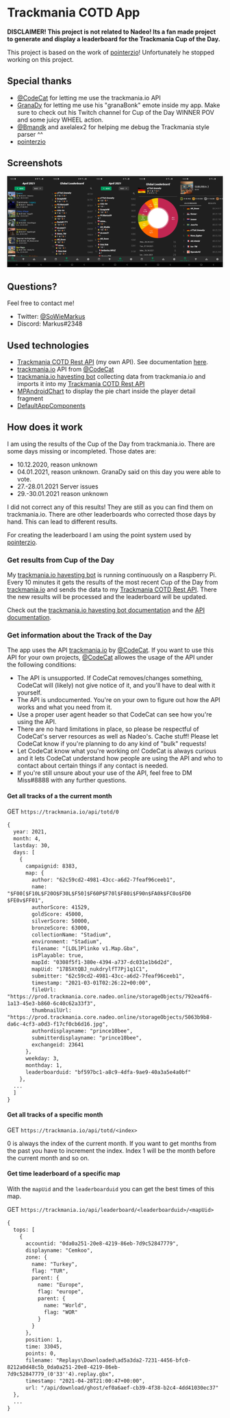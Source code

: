 # Trackmania COTD App

**DISCLAIMER! This project is not related to Nadeo! Its a fan made project to generate and display a leaderboard for the Trackmania Cup of the Day.**

This project is based on the work of <a href="https://docs.google.com/spreadsheets/d/e/2PACX-1vSVwwjM2OoIEWwoiKy1CqMY9oKJ2EXqWvch_gPIrOzL8WtsSoYZ-KjsiZpR3Ygt3U08VW9fxFpRyv6R/pubhtml#">pointerzio</a>! Unfortunately he stopped working on this project.

## Special thanks

* <a href="https://github.com/codecat">@CodeCat</a> for letting me use the trackmania.io API
* <a href="https://www.twitch.tv/granadyy">GranaDy</a> for letting me use his "granaBonk" emote inside my app. Make sure to check out his Twitch channel for Cup of the Day WINNER POV and some juicy WHEEL action.
* <a href="https://github.com/Bmandk">@Bmandk</a> and axelalex2 for helping me debug the Trackmania style parser ^^
* <a href="https://docs.google.com/spreadsheets/d/e/2PACX-1vSVwwjM2OoIEWwoiKy1CqMY9oKJ2EXqWvch_gPIrOzL8WtsSoYZ-KjsiZpR3Ygt3U08VW9fxFpRyv6R/pubhtml#">pointerzio</a>

## Screenshots

<img width="20%" src="https://github.com/SoWieMarkus/TrackmaniaCOTDApp/blob/main/screenshots/english/Screenshot_20210429-133205_Cup%20of%20the%20Day%20Leaderboard.jpg"><img width="20%" src="https://github.com/SoWieMarkus/TrackmaniaCOTDApp/blob/main/screenshots/english/Screenshot_20210429-133220_Cup%20of%20the%20Day%20Leaderboard.jpg"><img width="20%" src="https://github.com/SoWieMarkus/TrackmaniaCOTDApp/blob/main/screenshots/english/Screenshot_20210429-133230_Cup%20of%20the%20Day%20Leaderboard.jpg"><img width="20%" src="https://github.com/SoWieMarkus/TrackmaniaCOTDApp/blob/main/screenshots/english/Screenshot_20210429-133249_Cup%20of%20the%20Day%20Leaderboard.jpg"><img width="20%" src="https://github.com/SoWieMarkus/TrackmaniaCOTDApp/blob/main/screenshots/english/Screenshot_20210429-133327_Cup%20of%20the%20Day%20Leaderboard.jpg">

## Questions?

Feel free to contact me!

* Twitter: <a href="https://twitter.com/SoWieMarkus">@SoWieMarkus</a>
* Discord: Markus#2348

## Used technologies

* <a href="https://github.com/SoWieMarkus/TrackmaniaCOTDRestAPI">Trackmania COTD Rest API</a> (my own API). See documentation <a href="https://github.com/SoWieMarkus/TrackmaniaCOTDRestAPI#readme">here</a>.
* <a href="https://trackmania.io/#/totd">trackmania.io</a> API from <a href="https://github.com/codecat">@CodeCat</a>
* <a href="https://github.com/SoWieMarkus/TrackmaniaCOTDBot">trackmania.io havesting bot</a> collecting data from trackmania.io and imports it into my <a href="https://github.com/SoWieMarkus/TrackmaniaCOTDRestAPI">Trackmania COTD Rest API</a>
* <a href="https://github.com/PhilJay/MPAndroidChart">MPAndroidChart</a> to display the pie chart inside the player detail fragment
* <a href="https://github.com/SoWieMarkus/DefaultAppComponents">DefaultAppComponents</a>

## How does it work

I am using the results of the Cup of the Day from trackmania.io. There are some days missing or incompleted. Those dates are:

* 10.12.2020, reason unknown
* 04.01.2021, reason unknown. GranaDy said on this day you were able to vote.
* 27.-28.01.2021 Server issues
* 29.-30.01.2021 reason unknown

I did not correct any of this results! They are still as you can find them on trackmania.io. There are other leaderboards who corrected those days by hand. This can lead to different results.

For creating the leaderboard I am using the point system used by <a href="https://docs.google.com/spreadsheets/d/e/2PACX-1vSVwwjM2OoIEWwoiKy1CqMY9oKJ2EXqWvch_gPIrOzL8WtsSoYZ-KjsiZpR3Ygt3U08VW9fxFpRyv6R/pubhtml#">pointerzio</a>.

### Get results from Cup of the Day

My <a href="https://github.com/SoWieMarkus/TrackmaniaCOTDBot">trackmania.io havesting bot</a> is running continuously on a Raspberry Pi. Every 10 minutes it gets the results of the most recent Cup of the Day from <a href="https://trackmania.io/#/cotd">trackmania.io</a> and sends the data to my <a href="https://github.com/SoWieMarkus/TrackmaniaCOTDRestAPI">Trackmania COTD Rest API</a>. There the new results will be processed and the leaderboard will be updated.

Check out the <a href="https://github.com/SoWieMarkus/TrackmaniaCOTDBot#readme">trackmania.io havesting bot documentation</a> and the <a href="https://github.com/SoWieMarkus/TrackmaniaCOTDRestAPI#readme">API documentation</a>.

### Get information about the Track of the Day

The app uses the API <a href="trackmania.io">trackmania.io</a> by <a href="https://github.com/codecat">@CodeCat</a>. If you want to use this API for your own projects, <a href="https://github.com/codecat">@CodeCat</a> allowes the usage of the API under the following conditions:

* The API is unsupported. If CodeCat removes/changes something, CodeCat will (likely) not give notice of it, and you'll have to deal with it yourself.
* The API is undocumented. You're on your own to figure out how the API works and what you need from it.
* Use a proper user agent header so that CodeCat can see how you're using the API.
* There are no hard limitations in place, so please be respectful of CodeCat's server resources as well as Nadeo's. Cache stuff! Please let CodeCat know if you're planning to do any kind of "bulk" requests!
* Let CodeCat know what you're working on! CodeCat is always curious and it lets CodeCat understand how people are using the API and who to contact about certain things if any contact is needed.
* If you're still unsure about your use of the API, feel free to DM Miss#8888 with any further questions.

#### Get all tracks of a the current month

GET `https://trackmania.io/api/totd/0`

```
{
  year: 2021,
  month: 4,
  lastday: 30,
  days: [
    {
      campaignid: 8383,
      map: {
        author: "62c59cd2-4981-43cc-a6d2-7feaf96ceeb1",
        name: "$F00[$F10L$F20O$F30L$F50]$F60P$F70l$F80i$F90n$FA0k$FC0o$FD0 $FE0v$FF01",
        authorScore: 41529,
        goldScore: 45000,
        silverScore: 50000,
        bronzeScore: 63000,
        collectionName: "Stadium",
        environment: "Stadium",
        filename: "[LOL]Plinko v1.Map.Gbx",
        isPlayable: true,
        mapId: "0308f5f1-380e-4394-a737-dc031e1b6d2d",
        mapUid: "17B5XtQBJ_nukdrylfT7Pj1q1C1",
        submitter: "62c59cd2-4981-43cc-a6d2-7feaf96ceeb1",
        timestamp: "2021-03-01T02:26:22+00:00",
        fileUrl: "https://prod.trackmania.core.nadeo.online/storageObjects/792ea4f6-1a13-45e3-b860-6c40c62a33f3",
        thumbnailUrl: "https://prod.trackmania.core.nadeo.online/storageObjects/5063b9b8-da6c-4cf3-a0d3-f17cf0cb6d16.jpg",
        authordisplayname: "prince10bee",
        submitterdisplayname: "prince10bee",
        exchangeid: 23641
      },
      weekday: 3,
      monthday: 1,
      leaderboarduid: "bf597bc1-a8c9-4dfa-9ae9-40a3a5e4a0bf"
    },
  ...
  ]
}

```

#### Get all tracks of a specific month

GET `https://trackmania.io/api/totd/<index>`

0 is always the index of the current month. If you want to get months from the past you have to increment the index. Index 1 will be the month before the current month and so on.

#### Get time leaderboard of a specific map

With the `mapUid` and the `leaderboarduid` you can get the best times of this map.

GET `https://trackmania.io/api/leaderboard/<leaderboarduid>/<mapUid>`

```
{
  tops: [
    {
      accountid: "0da0a251-20e8-4219-86eb-7d9c52847779",
      displayname: "Cemkoo",
      zone: {
        name: "Turkey",
        flag: "TUR",
        parent: {
          name: "Europe",
          flag: "europe",
          parent: {
            name: "World",
            flag: "WOR"
          }
        }
      },
      position: 1,
      time: 33045,
      points: 0,
      filename: "Replays\Downloaded\ad5a3da2-7231-4456-bfc0-8212a0d48c5b_0da0a251-20e8-4219-86eb-7d9c52847779_(0'33''4).replay.gbx",
      timestamp: "2021-04-28T21:00:47+00:00",
      url: "/api/download/ghost/ef0a6aef-cb39-4f38-b2c4-4dd41030ec37"
  },
  ...
}
```



